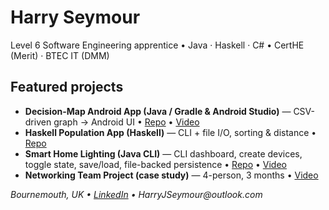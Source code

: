 # Harry Seymour
Level 6 Software Engineering apprentice • Java · Haskell · C# • CertHE (Merit) · BTEC IT (DMM)

## Featured projects
- **Decision-Map Android App (Java / Gradle & Android Studio)** — CSV-driven graph → Android UI • [Repo](https://github.com/HarryJSeymour/Programming-Android-App) • [Video](https://www.youtube.com/watch?v=uy13Q2qc1AE)
- **Haskell Population App (Haskell)** — CLI + file I/O, sorting & distance • [Repo](https://github.com/HarryJSeymour/Haskell-Population-App)
- **Smart Home Lighting (Java CLI)** — CLI dashboard, create devices, toggle state, save/load, file-backed persistence • [Repo](https://github.com/HarryJSeymour/SmartHomeCW) • [Video](https://www.youtube.com/watch?v=az6jo-7xni4)
- **Networking Team Project (case study)** — 4-person, 3 months • [Video](https://www.youtube.com/watch?v=uy2XUOKpHxA)


_Bournemouth, UK • [LinkedIn](https://www.linkedin.com/in/harryjseymour/) • HarryJSeymour@outlook.com_
